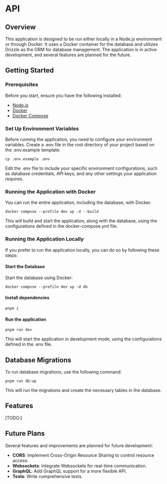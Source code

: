 # API

## Overview

This application is designed to be run either locally in a Node.js environment or through Docker. 
It uses a Docker container for the database and utilizes Drizzle as the ORM for database management. 
The application is in active development, and several features are planned for the future.

## Getting Started

### Prerequisites

Before you start, ensure you have the following installed:

- [Node.js](https://nodejs.org/)
- [Docker](https://www.docker.com/)
- [Docker Compose](https://docs.docker.com/compose/)

### Set Up Environment Variables

Before running the application, you need to configure your environment variables.
Create a .env file in the root directory of your project based on the .env.example template:

```shell
cp .env.example .env
```
Edit the .env file to include your specific environment configurations, such as database credentials, API keys,
and any other settings your application requires.

### Running the Application with Docker

You can run the entire application, including the database, with Docker.

```shell
docker compose --profile dev up -d --build
```

This will build and start the application, along with the database, using the configurations defined in the docker-compose.yml file.

### Running the Application Locally

If you prefer to run the application locally, you can do so by following these steps:

#### Start the Database

Start the database using Docker:

```shell
docker compose --profile dev up -d db
```

#### Install dependencies

```shell
pnpm i
```

#### Run the application

```shell
pnpm run dev
```

This will start the application in development mode, using the configurations defined in the .env file.

## Database Migrations

To run database migrations, use the following command:

```shell
pnpm run db:up
```

This will run the migrations and create the necessary tables in the database.

## Features

[TODO:]

## Future Plans

Several features and improvements are planned for future development:

- **CORS**: Implement Cross-Origin Resource Sharing to control resource access.
- **Websockets**: Integrate Websockets for real-time communication.
- **GraphQL**: Add GraphQL support for a more flexible API.
- **Tests**: Write comprehensive tests.
